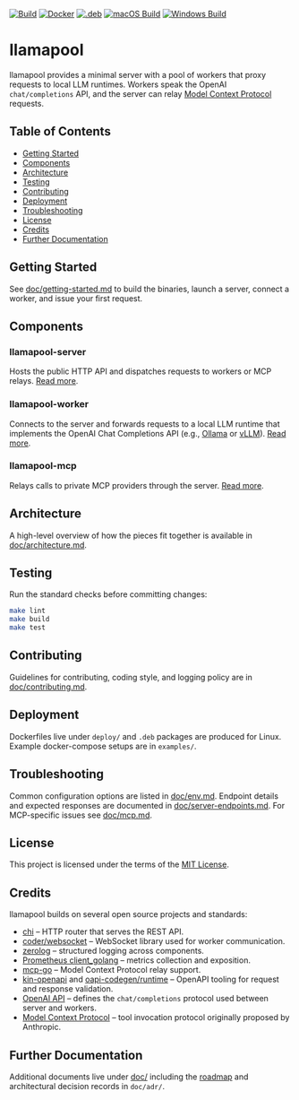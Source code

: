 [![Build](https://github.com/gaspardpetit/llamapool/actions/workflows/ci.yml/badge.svg)](https://github.com/gaspardpetit/llamapool/actions/workflows/ci.yml)
[![Docker](https://github.com/gaspardpetit/llamapool/actions/workflows/docker-publish.yml/badge.svg)](https://github.com/gaspardpetit/llamapool/actions/workflows/docker-publish.yml)
[![.deb](https://github.com/gaspardpetit/llamapool/actions/workflows/release-deb.yml/badge.svg)](https://github.com/gaspardpetit/llamapool/actions/workflows/release-deb.yml)
[![macOS Build](https://github.com/gaspardpetit/llamapool/actions/workflows/macos.yml/badge.svg)](https://github.com/gaspardpetit/llamapool/actions/workflows/macos.yml)
[![Windows Build](https://github.com/gaspardpetit/llamapool/actions/workflows/windows.yml/badge.svg)](https://github.com/gaspardpetit/llamapool/actions/workflows/windows.yml)

# llamapool

llamapool provides a minimal server with a pool of workers that proxy
requests to local LLM runtimes. Workers speak the OpenAI
`chat/completions` API, and the server can relay
[Model Context Protocol](https://github.com/modelcontextprotocol)
requests.

## Table of Contents
- [Getting Started](#getting-started)
- [Components](#components)
- [Architecture](#architecture)
- [Testing](#testing)
- [Contributing](#contributing)
- [Deployment](#deployment)
- [Troubleshooting](#troubleshooting)
- [License](#license)
- [Credits](#credits)
- [Further Documentation](#further-documentation)

## Getting Started
See [doc/getting-started.md](doc/getting-started.md) to build the binaries,
launch a server, connect a worker, and issue your first request.

## Components
### llamapool-server
Hosts the public HTTP API and dispatches requests to workers or MCP relays.
[Read more](doc/server.md).

### llamapool-worker
Connects to the server and forwards requests to a local LLM runtime that
implements the OpenAI Chat Completions API (e.g.,
[Ollama](https://github.com/ollama/ollama) or
[vLLM](https://github.com/vllm-project/vllm)). [Read more](doc/worker.md).

### llamapool-mcp
Relays calls to private MCP providers through the server.
[Read more](doc/mcp.md).

## Architecture
A high-level overview of how the pieces fit together is available in
[doc/architecture.md](doc/architecture.md).

## Testing
Run the standard checks before committing changes:

```bash
make lint
make build
make test
```

## Contributing
Guidelines for contributing, coding style, and logging policy are in
[doc/contributing.md](doc/contributing.md).

## Deployment
Dockerfiles live under `deploy/` and `.deb` packages are produced for Linux.
Example docker-compose setups are in `examples/`.

## Troubleshooting
Common configuration options are listed in [doc/env.md](doc/env.md). Endpoint
details and expected responses are documented in
[doc/server-endpoints.md](doc/server-endpoints.md). For MCP-specific issues see
[doc/mcp.md](doc/mcp.md).

## License
This project is licensed under the terms of the [MIT License](LICENSE).

## Credits
llamapool builds on several open source projects and standards:

- [chi](https://github.com/go-chi/chi) – HTTP router that serves the REST API.
- [coder/websocket](https://github.com/coder/websocket) – WebSocket library used for worker communication.
- [zerolog](https://github.com/rs/zerolog) – structured logging across components.
- [Prometheus client_golang](https://github.com/prometheus/client_golang) – metrics collection and exposition.
- [mcp-go](https://github.com/mark3labs/mcp-go) – Model Context Protocol relay support.
- [kin-openapi](https://github.com/getkin/kin-openapi) and [oapi-codegen/runtime](https://github.com/oapi-codegen/runtime) – OpenAPI tooling for request and response validation.
- [OpenAI API](https://platform.openai.com/docs/api-reference/introduction) – defines the `chat/completions` protocol used between server and workers.
- [Model Context Protocol](https://github.com/modelcontextprotocol/specification) – tool invocation protocol originally proposed by Anthropic.

## Further Documentation
Additional documents live under [doc/](doc) including the
[roadmap](doc/roadmap.md) and architectural decision records in `doc/adr/`.
